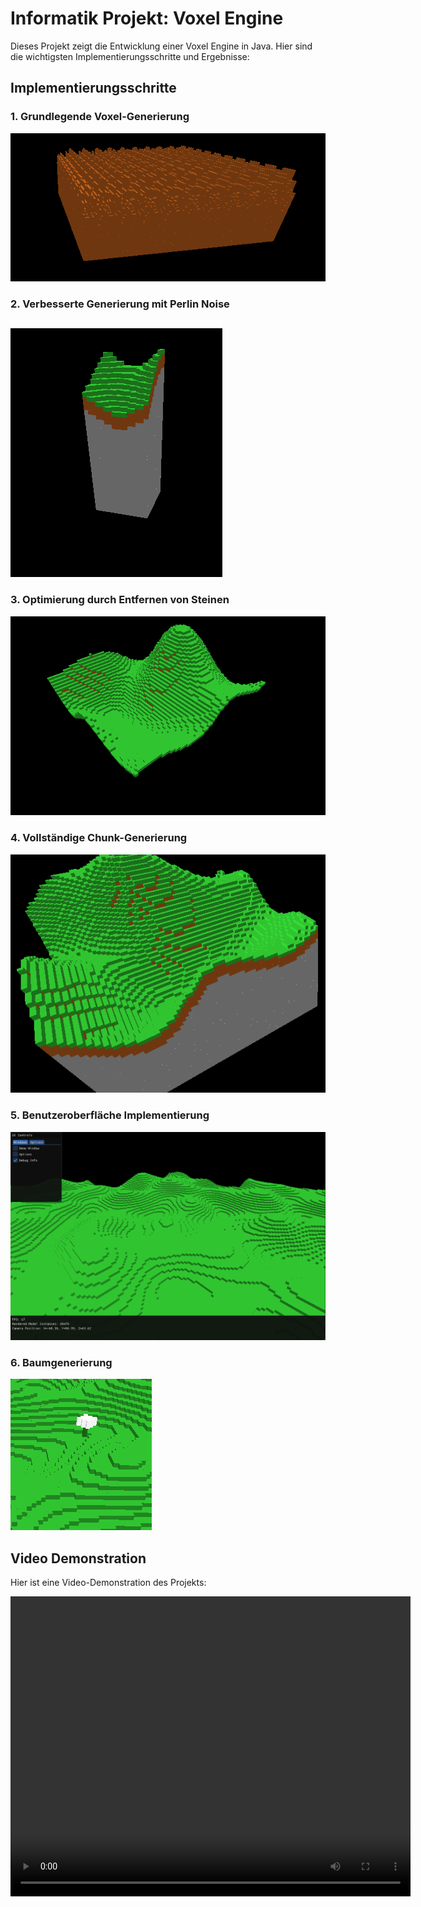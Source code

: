 # Informatik Projekt: Voxel Engine

Dieses Projekt zeigt die Entwicklung einer Voxel Engine in Java. Hier sind die wichtigsten Implementierungsschritte und Ergebnisse:

## Implementierungsschritte

### 1. Grundlegende Voxel-Generierung
![Voxel Generierung](readme_images/generation_fucked.png)

### 2. Verbesserte Generierung mit Perlin Noise
![Perlin Noise](readme_images/works_with_perlin.png)

### 3. Optimierung durch Entfernen von Steinen
![Optimierte Voxel](readme_images/optimized_by_removing_stone.png)

### 4. Vollständige Chunk-Generierung
![Vollständiger Chunk](readme_images/full_chunk_but_laggy.png)

### 5. Benutzeroberfläche Implementierung
![Benutzeroberfläche](readme_images/imguiimpl_img.png)

### 6. Baumgenerierung
![Bäume](readme_images/smol_trees.png)

## Video Demonstration

Hier ist eine Video-Demonstration des Projekts:

<video width="640" height="480" controls>
  <source src="readme_images/JavaVoxelEngine%202025-04-17%2013-02-52.mp4" type="video/mp4">
  Ihr Browser unterstützt das Video-Tag nicht.
</video>

